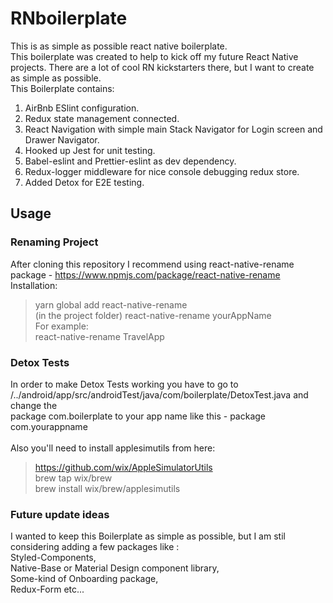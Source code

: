 # RNboilerplate

This is as simple as possible react native boilerplate.<br>
This boilerplate was created to help to kick off my future React Native projects. There are a lot of cool RN kickstarters there, but I want to create as simple as possible.<br>
This Boilerplate contains:<br>

1.  AirBnb ESlint configuration. <br>
2.  Redux state management connected. <br>
3.  React Navigation with simple main Stack Navigator for Login screen and Drawer Navigator.<br>
4.  Hooked up Jest for unit testing.<br>
5.  Babel-eslint and Prettier-eslint as dev dependency. <br>
6.  Redux-logger middleware for nice console debugging redux store. <br>
7.  Added Detox for E2E testing.<br>

## Usage

### Renaming Project

After cloning this repository I recommend using react-native-rename package - https://www.npmjs.com/package/react-native-rename <br>
Installation:<br>

> yarn global add react-native-rename<br>
> (in the project folder) react-native-rename yourAppName<br>
> For example:<br>
> react-native-rename TravelApp<br>

### Detox Tests

In order to make Detox Tests working you have to go to <br>
/../android/app/src/androidTest/java/com/boilerplate/DetoxTest.java and change the<br>
package com.boilerplate to your app name like this - package com.yourappname<br>
<br>
Also you'll need to install applesimutils from here:<br>

> https://github.com/wix/AppleSimulatorUtils<br>
> brew tap wix/brew<br>
> brew install wix/brew/applesimutils<br>

### Future update ideas

I wanted to keep this Boilerplate as simple as possible, but I am stil considering adding a few packages like :<br>
Styled-Components,<br>
Native-Base or Material Design component library,<br>
Some-kind of Onboarding package,<br>
Redux-Form etc...<br>
